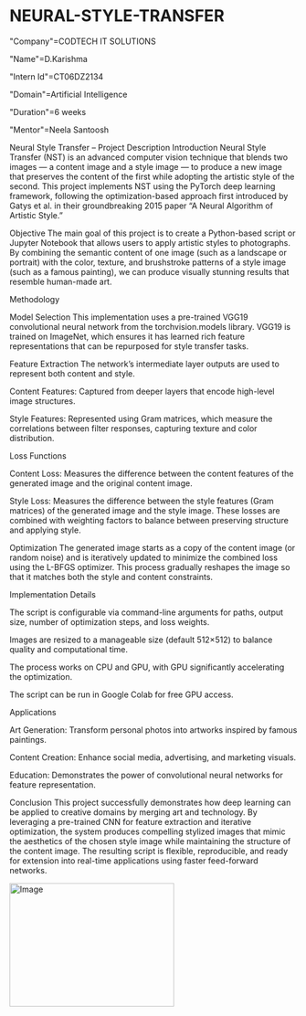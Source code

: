 # NEURAL-STYLE-TRANSFER

"Company"=CODTECH IT SOLUTIONS

"Name"=D.Karishma

"Intern Id"=CT06DZ2134

"Domain"=Artificial Intelligence

"Duration"=6 weeks

"Mentor"=Neela Santoosh

Neural Style Transfer – Project Description
Introduction
Neural Style Transfer (NST) is an advanced computer vision technique that blends two images — a content image and a style image — to produce a new image that preserves the content of the first while adopting the artistic style of the second. This project implements NST using the PyTorch deep learning framework, following the optimization-based approach first introduced by Gatys et al. in their groundbreaking 2015 paper “A Neural Algorithm of Artistic Style.”

Objective
The main goal of this project is to create a Python-based script or Jupyter Notebook that allows users to apply artistic styles to photographs. By combining the semantic content of one image (such as a landscape or portrait) with the color, texture, and brushstroke patterns of a style image (such as a famous painting), we can produce visually stunning results that resemble human-made art.

Methodology

Model Selection
This implementation uses a pre-trained VGG19 convolutional neural network from the torchvision.models library. VGG19 is trained on ImageNet, which ensures it has learned rich feature representations that can be repurposed for style transfer tasks.

Feature Extraction
The network’s intermediate layer outputs are used to represent both content and style.

Content Features: Captured from deeper layers that encode high-level image structures.

Style Features: Represented using Gram matrices, which measure the correlations between filter responses, capturing texture and color distribution.

Loss Functions

Content Loss: Measures the difference between the content features of the generated image and the original content image.

Style Loss: Measures the difference between the style features (Gram matrices) of the generated image and the style image.
These losses are combined with weighting factors to balance between preserving structure and applying style.

Optimization
The generated image starts as a copy of the content image (or random noise) and is iteratively updated to minimize the combined loss using the L-BFGS optimizer. This process gradually reshapes the image so that it matches both the style and content constraints.

Implementation Details

The script is configurable via command-line arguments for paths, output size, number of optimization steps, and loss weights.

Images are resized to a manageable size (default 512×512) to balance quality and computational time.

The process works on CPU and GPU, with GPU significantly accelerating the optimization.

The script can be run in Google Colab for free GPU access.

Applications

Art Generation: Transform personal photos into artworks inspired by famous paintings.

Content Creation: Enhance social media, advertising, and marketing visuals.

Education: Demonstrates the power of convolutional neural networks for feature representation.

Conclusion
This project successfully demonstrates how deep learning can be applied to creative domains by merging art and technology. By leveraging a pre-trained CNN for feature extraction and iterative optimization, the system produces compelling stylized images that mimic the aesthetics of the chosen style image while maintaining the structure of the content image. The resulting script is flexible, reproducible, and ready for extension into real-time applications using faster feed-forward networks.

<img width="288" height="216" alt="Image" src="https://github.com/user-attachments/assets/e6553779-483c-4eeb-b692-64d5d9100830" />



